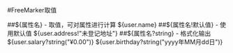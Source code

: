 #FreeMarker取值

##${属性名} - 取值，可对属性进行计算
     ${user.name}
##${属性名!默认值} - 使用默认值
    ${user.address!"未登记地址"}
##${属性名?string} - 格式化输出
    ${user.salary?string("¥0.00")}
    ${user.birthday?string("yyyy年MM月dd日")}

